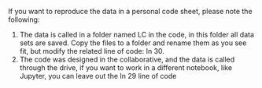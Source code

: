 If you want to reproduce the data in a personal code sheet, please note the following:

1. The data is called in a folder named LC in the code, in this folder all data sets are saved. Copy the files to a folder and rename them as you see fit, but modify the related line of code: In 30.
2. The code was designed in the collaborative, and the data is called through the drive, if you want to work in a different notebook, like Jupyter, you can leave out the In 29 line of code
